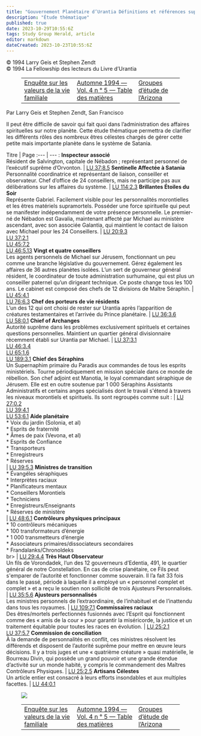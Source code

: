 ```yaml
---
title: "Gouvernement Planétaire d’Urantia Définitions et références supplémentaires"
description: "Étude thématique"
published: true
date: 2023-10-29T10:55:6Z
tags: Study Group Herald, article
editor: markdown
dateCreated: 2023-10-23T10:55:6Z
---
```


<p class="v-card v-sheet theme--light grey lighten-3 px-2">© 1994 Larry Geis et Stephen Zendt<br>© 1994 La Fellowship des lecteurs du Livre d’Urantia</p>
<figure class="table chapter-navigator">
  <table>
    <tbody>
      <tr>
        <td>
        <a href="/fr/article/Study_Group_Herald/Family_Life_Values_Survey">
          <span class="mdi mdi-arrow-left-drop-circle"></span><span class="pl-2">Enquête sur les valeurs de la vie familiale</span>
        </a>
        </td>
        <td>
        <a href="/fr/index/articles_study_group_herald#automne-1994-vol-4-n-°-5">
          <span class="mdi mdi-book-open-variant"></span><span class="pl-2">Automne 1994 — Vol. 4 n ° 5 — Table des matières</span>
        </a>
        </td>
        <td>
        <a href="/fr/article/Study_Group_Herald/Study_Groups_of_Arizona">
          <span class="pr-2">Groupes d’étude de l’Arizona</span><span class="mdi mdi-arrow-right-drop-circle"></span>
        </a>
        </td>
      </tr>
    </tbody>
  </table>
</figure>



Par Larry Geis et Stephen Zendt, San Francisco

Il peut être difficile de savoir qui fait quoi dans l’administration des affaires spirituelles sur notre planète. Cette étude thématique permettra de clarifier les différents rôles des nombreux êtres célestes chargés de gérer cette petite mais importante planète dans le système de Satania.

Titre | Page
:--- | --- :
**Inspecteur associé**<br>Résident de Salvington, capitale de Nébadon ; représentant personnel de l’exécutif suprême d’Orvonton. | [LU 37:8.5](/fr/The_Urantia_Book/37#p8_5)
**Sentinelle Affectée à Satania**<br>Personnalité coordinatrice et représentant de liaison, conseiller et observateur. Chef d’office de 24 conseillers, mais ne participe pas aux délibérations sur les affaires du système. | [LU 114:2.3](/fr/The_Urantia_Book/114#p2_3)
**Brillantes Étoiles du Soir**<br>Représente Gabriel. Facilement visible pour les personnalités morontielles et les êtres matériels supramortels. Posséder une force spirituelle qui peut se manifester indépendamment de votre présence personnelle. Le premier-né de Nébadon est Gavalia, maintenant affecté par Michael au ministère ascendant, avec son associée Galantia, qui maintient le contact de liaison avec Michael pour les 24 Conseillers. | [LU 20:9.3](/fr/The_Urantia_Book/20#p9_3)<br>[LU 37:2.1](/fr/The_Urantia_Book/37#p2_1)<br>[LU 45:7.2](/fr/The_Urantia_Book/45#p7_2)<br>[LU 46:5.13](/fr/The_Urantia_Book/46#p5_13)
**Vingt et quatre conseillers**<br>Les agents personnels de Michael sur Jérusem, fonctionnant un peu comme une branche législative du gouvernement. Gérez également les affaires de 36 autres planètes isolées. L’un sert de gouverneur général résident, le coordinateur de toute administration surhumaine, qui est plus un conseiller paternel qu’un dirigeant technique. Ce poste change tous les 100 ans. Le cabinet est composé des chefs de 12 divisions de Maître Séraphin. | [LU 45:4.1](/fr/The_Urantia_Book/45#p4_1)<br>[LU 76:6.3](/fr/The_Urantia_Book/76#p6_3)
**Chef des porteurs de vie résidents**<br>L’un des 12 qui ont choisi de rester sur Urantia après l’apparition de créatures testamentaires et l’arrivée du Prince planétaire. | [LU 36:3.6](/fr/The_Urantia_Book/36#p3_6)<br>[LU 58:0.1](/fr/The_Urantia_Book/58#p0_1)
**Chief of Archanges**<br>Autorité suprême dans les problèmes exclusivement spirituels et certaines questions personnelles. Maintient un quartier général divisionnaire récemment établi sur Urantia par Michael. | [LU 37:3.1](/fr/The_Urantia_Book/37#p3_1)<br>[LU 46:3.4](/fr/The_Urantia_Book/46#p3_4)<br>[LU 65:1.6](/fr/The_Urantia_Book/65#p1_6)<br>[LU 189:3.1](/fr/The_Urantia_Book/189#p3_1)
**Chief des Séraphins**<br>Un Supernaphim primaire du Paradis aux commandes de tous les esprits ministériels. Tourne périodiquement en mission spéciale dans ce monde de rébellion. Son chef adjoint est Manotia, le loyal commandant séraphique de Jérusem. Elle est en outre soutenue par 1 000 Séraphins Assistants Administratifs et certains anges spécialisés dont le travail s'étend à travers les niveaux morontiels et spirituels. Ils sont regroupés comme suit : | [LU 27:0.2](/fr/The_Urantia_Book/27#p0_2)<br>[LU 39:4.1](/fr/The_Urantia_Book/39#p4_1)<br>[LU 53:6.1](/fr/The_Urantia_Book/53#p6_1)
**Aide planétaire**<br>\* Voix du jardin (Solonia, et al)<br>\* Esprits de fraternité<br>\* Âmes de paix (Vevona, et al)<br>\* Esprits de Confiance<br>\* Transporteurs<br>\* Enregistreurs<br>\* Réserves<br> | [LU 39:5.3](/fr/The_Urantia_Book/39#p5_3)
**Ministres de transition**<br>\* Évangéles séraphiques<br>\* Interprètes raciaux<br>\* Planificateurs mentaux<br>\* Conseillers Morontiels<br>\* Techniciens<br>\* Enregistreurs/Enseignants<br >\* Réserves de ministère<br>| [LU 48:6.1](/fr/The_Urantia_Book/48#p6_1)
**Contrôleurs physiques principaux**<br>\* 10 contrôleurs mécaniques<br>\* 100 transformateurs d’énergie<br>\* 1 000 transmetteurs d’énergie<br>\* Associateurs primaires/dissociateurs secondaires<br>\* Frandalanks/Chronoldeks<br> br> | [LU 29:4.4](/fr/The_Urantia_Book/29#p4_4)
**Très Haut Observateur**<br>Un fils de Vorondadek, l’un des 12 gouverneurs d’Edentia, 491, le quartier général de notre Constellation. En cas de crise planétaire, ce Fils peut s'emparer de l’autorité et fonctionner comme souverain. Il l’a fait 33 fois dans le passé, période à laquelle il a employé un « personnel complet et complet » et a reçu le soutien non sollicité de trois Ajusteurs Personnalisés. | [LU 35:5.6](/fr/The_Urantia_Book/35#p5_6)
**Ajusteurs personnalisés**<br>Les ministres personnels de l’extraordinaire, de l’inhabituel et de l’inattendu dans tous les royaumes. | [LU 109:7.1](/fr/The_Urantia_Book/109#p7_1)
**Commissaires raciaux**<br>Des êtres/mortels perfectionnés fusionnés avec l’Esprit qui fonctionnent comme des « amis de la cour » pour garantir la miséricorde, la justice et un traitement équitable pour toutes les races en évolution. | [LU 25:2.1](/fr/The_Urantia_Book/25#p2_1)<br>[LU 37:5.7](/fr/The_Urantia_Book/37#p5_7)
**Commission de conciliation**<br>À la demande de personnalités en conflit, ces ministres résolvent les différends et disposent de l’autorité suprême pour mettre en œuvre leurs décisions. Il y a trois juges et une « quatrième créature » quasi matérielle, le Bourreau Divin, qui possède un grand pouvoir et une grande étendue d’activité sur un monde habité, y compris le commandement des Maîtres Contrôleurs Physiques. | [LU 25:2.5](/fr/The_Urantia_Book/25#p2_5)
**Artisans Célestes**<br>Un article entier est consacré à leurs efforts insondables et aux multiples facettes. | [LU 44:0.1](/fr/The_Urantia_Book/44#p0_1)

<figure id="Figure_1" class="image urantiapedia">
<img src="/image/article/Study_Group_Herald/Urantia_Planetary_Government.jpg">
</figure>



<figure class="table chapter-navigator">
  <table>
    <tbody>
      <tr>
        <td>
        <a href="/fr/article/Study_Group_Herald/Family_Life_Values_Survey">
          <span class="mdi mdi-arrow-left-drop-circle"></span><span class="pl-2">Enquête sur les valeurs de la vie familiale</span>
        </a>
        </td>
        <td>
        <a href="/fr/index/articles_study_group_herald#automne-1994-vol-4-n-°-5">
          <span class="mdi mdi-book-open-variant"></span><span class="pl-2">Automne 1994 — Vol. 4 n ° 5 — Table des matières</span>
        </a>
        </td>
        <td>
        <a href="/fr/article/Study_Group_Herald/Study_Groups_of_Arizona">
          <span class="pr-2">Groupes d’étude de l’Arizona</span><span class="mdi mdi-arrow-right-drop-circle"></span>
        </a>
        </td>
      </tr>
    </tbody>
  </table>
</figure>
